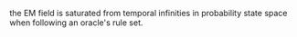 the EM field is saturated from temporal infinities in probability state space when following an oracle's rule set.
